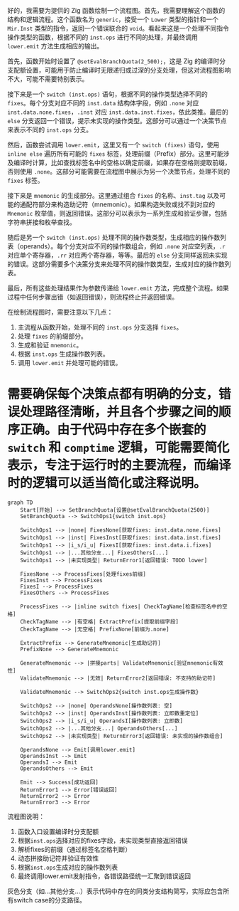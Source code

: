 好的，我需要为提供的 Zig 函数绘制一个流程图。首先，我需要理解这个函数的结构和逻辑流程。这个函数名为 `generic`，接受一个 `Lower` 类型的指针和一个 `Mir.Inst` 类型的指令，返回一个错误联合的 `void`。看起来这是一个处理不同指令操作类型的函数，根据不同的 `inst.ops` 进行不同的处理，并最终调用 `lower.emit` 方法生成相应的输出。

首先，函数开始时设置了 `@setEvalBranchQuota(2_500);`，这是 Zig 的编译时分支配额设置，可能用于防止编译时无限递归或过深的分支处理，但这对流程图影响不大，可能不需要特别表示。

接下来是一个 `switch (inst.ops)` 语句，根据不同的操作类型选择不同的 `fixes`。每个分支对应不同的 `inst.data` 结构体字段，例如 `.none` 对应 `inst.data.none.fixes`，`.inst` 对应 `inst.data.inst.fixes`，依此类推。最后的 `else` 分支返回一个错误，提示未实现的操作类型。这部分可以通过一个决策节点来表示不同的 `inst.ops` 分支。

然后，函数尝试调用 `lower.emit`，这里又有一个 `switch (fixes)` 语句，使用 `inline else` 遍历所有可能的 `fixes` 标签，处理前缀（Prefix）部分。这里可能涉及编译时计算，比如查找标签名中的空格以确定前缀，如果存在空格则提取前缀，否则使用 `.none`。这部分可能需要在流程图中展示为另一个决策节点，处理不同的 `fixes` 标签。

接下来是 `mnemonic` 的生成部分。这里通过组合 `fixes` 的名称、`inst.tag` 以及可能的通配符部分来构造助记符（mnemonic）。如果构造失败或找不到对应的 `Mnemonic` 枚举值，则返回错误。这部分可以表示为一系列生成和验证步骤，包括字符串拼接和枚举查找。

随后是另一个 `switch (inst.ops)` 处理不同的操作数类型，生成相应的操作数列表（operands）。每个分支对应不同的操作数组合，例如 `.none` 对应空列表，`.r` 对应单个寄存器，`.rr` 对应两个寄存器，等等。最后的 `else` 分支同样返回未实现的错误。这部分需要多个决策分支来处理不同的操作数类型，生成对应的操作数列表。

最后，所有这些处理结果作为参数传递给 `lower.emit` 方法，完成整个流程。如果过程中任何步骤出错（如返回错误），则流程终止并返回错误。

在绘制流程图时，需要注意以下几点：
1. 主流程从函数开始，处理不同的 `inst.ops` 分支选择 `fixes`。
2. 处理 `fixes` 的前缀部分。
3. 生成和验证 `mnemonic`。
4. 根据 `inst.ops` 生成操作数列表。
5. 调用 `lower.emit` 并处理可能的错误。

需要确保每个决策点都有明确的分支，错误处理路径清晰，并且各个步骤之间的顺序正确。由于代码中存在多个嵌套的 `switch` 和 `comptime` 逻辑，可能需要简化表示，专注于运行时的主要流程，而编译时的逻辑可以适当简化或注释说明。
================================================
```mermaid
graph TD
    Start[开始] --> SetBranchQuota[设置@setEvalBranchQuota(2500)]
    SetBranchQuota --> SwitchOps1{switch inst.ops}
    
    SwitchOps1 --> |none| FixesNone[获取fixes: inst.data.none.fixes]
    SwitchOps1 --> |inst| FixesInst[获取fixes: inst.data.inst.fixes]
    SwitchOps1 --> |i_s/i_u| FixesI[获取fixes: inst.data.i.fixes]
    SwitchOps1 --> |...其他分支...| FixesOthers[...]
    SwitchOps1 --> |未实现类型| ReturnError1[返回错误: TODO lower]
    
    FixesNone --> ProcessFixes[处理fixes前缀]
    FixesInst --> ProcessFixes
    FixesI --> ProcessFixes
    FixesOthers --> ProcessFixes
    
    ProcessFixes --> |inline switch fixes| CheckTagName[检查标签名中的空格]
    CheckTagName --> |有空格| ExtractPrefix[提取前缀字段]
    CheckTagName --> |无空格| PrefixNone[前缀为.none]
    
    ExtractPrefix --> GenerateMnemonic[生成助记符]
    PrefixNone --> GenerateMnemonic
    
    GenerateMnemonic --> |拼接parts| ValidateMnemonic[验证mnemonic有效性]
    ValidateMnemonic --> |无效| ReturnError2[返回错误: 不支持的助记符]
    
    ValidateMnemonic --> SwitchOps2{switch inst.ops生成操作数}
    
    SwitchOps2 --> |none| OperandsNone[操作数列表: 空]
    SwitchOps2 --> |inst| OperandsInst[操作数列表: 立即数重定位]
    SwitchOps2 --> |i_s/i_u| OperandsI[操作数列表: 立即数]
    SwitchOps2 --> |...其他分支...| OperandsOthers[...]
    SwitchOps2 --> |未实现类型| ReturnError3[返回错误: 未实现的操作数组合]
    
    OperandsNone --> Emit[调用lower.emit]
    OperandsInst --> Emit
    OperandsI --> Emit
    OperandsOthers --> Emit
    
    Emit --> Success[成功返回]
    ReturnError1 --> Error[错误返回]
    ReturnError2 --> Error
    ReturnError3 --> Error
``` 

流程图说明：
1. 函数入口设置编译时分支配额
2. 根据`inst.ops`选择对应的fixes字段，未实现类型直接返回错误
3. 解析fixes的前缀（通过标签名空格判断）
4. 动态拼接助记符并验证有效性
5. 根据`inst.ops`生成对应的操作数列表
6. 最终调用lower.emit发射指令，各错误路径统一汇聚到错误返回

灰色分支（如...其他分支...）表示代码中存在的同类分支结构简写，实际应包含所有switch case的分支路径。